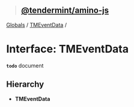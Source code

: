 > ## [@tendermint/amino-js](../README.md)

[Globals](../README.md) / [TMEventData](tmeventdata.md) /

# Interface: TMEventData

**`todo`** document

## Hierarchy

* **TMEventData**